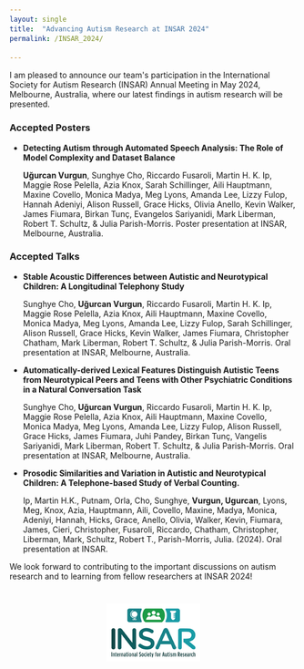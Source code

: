 ```yaml
---
layout: single
title:  "Advancing Autism Research at INSAR 2024"
permalink: /INSAR_2024/

---
```


I am pleased to announce our team's participation in the International Society for Autism Research (INSAR) Annual Meeting in May 2024, Melbourne, Australia, where our latest findings in autism research will be presented.

### Accepted Posters

- **Detecting Autism through Automated Speech Analysis: The Role of Model Complexity and Dataset Balance**  

  **Uğurcan Vurgun**, Sunghye Cho, Riccardo Fusaroli, Martin H. K. Ip, Maggie Rose Pelella, Azia Knox, Sarah Schillinger, Aili Hauptmann, Maxine Covello, Monica Madya, Meg Lyons, Amanda Lee, Lizzy Fulop, Hannah Adeniyi, Alison Russell, Grace Hicks, Olivia Anello, Kevin Walker, James Fiumara, Birkan Tunç, Evangelos Sariyanidi, Mark Liberman, Robert T. Schultz, & Julia Parish-Morris. Poster presentation at INSAR, Melbourne, Australia.

### Accepted Talks

- **Stable Acoustic Differences between Autistic and Neurotypical Children: A Longitudinal Telephony Study**  

  Sunghye Cho, **Uğurcan Vurgun**, Riccardo Fusaroli, Martin H. K. Ip, Maggie Rose Pelella, Azia Knox, Aili Hauptmann, Maxine Covello, Monica Madya, Meg Lyons, Amanda Lee, Lizzy Fulop, Sarah Schillinger, Alison Russell, Grace Hicks, Kevin Walker, James Fiumara, Christopher Chatham, Mark Liberman, Robert T. Schultz, & Julia Parish-Morris. Oral presentation at INSAR, Melbourne, Australia.

- **Automatically-derived Lexical Features Distinguish Autistic Teens from Neurotypical Peers and Teens with Other Psychiatric Conditions in a Natural Conversation Task**  

  Sunghye Cho, **Uğurcan Vurgun**, Riccardo Fusaroli, Martin H. K. Ip, Maggie Rose Pelella, Azia Knox, Aili Hauptmann, Maxine Covello, Monica Madya, Meg Lyons, Amanda Lee, Lizzy Fulop, Alison Russell, Grace Hicks, James Fiumara, Juhi Pandey, Birkan Tunç, Vangelis Sariyanidi, Mark Liberman, Robert T. Schultz, & Julia Parish-Morris. Oral presentation at INSAR, Melbourne, Australia.

- **Prosodic Similarities and Variation in Autistic and Neurotypical Children: A Telephone-based Study of Verbal Counting.**

  Ip, Martin H.K., Putnam, Orla, Cho, Sunghye, **Vurgun, Ugurcan**, Lyons, Meg, Knox, Azia, Hauptmann, Aili, Covello, Maxine, Madya, Monica, Adeniyi, Hannah, Hicks, Grace, Anello, Olivia, Walker, Kevin, Fiumara, James, Cieri, Christopher, Fusaroli, Riccardo, Chatham, Christopher, Liberman, Mark, Schultz, Robert T., Parish-Morris, Julia. (2024). Oral presentation at INSAR.


We look forward to contributing to the important discussions on autism research and to learning from fellow researchers at INSAR 2024!


<div style="text-align:center; margin-top:40px;">
    <a href="https://www.autism-insar.org/">
        <img src="/assets/images/INSARlogo.png" alt="INSAR Logo">
    </a>
</div>

